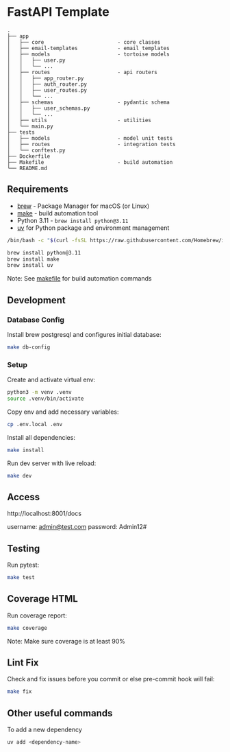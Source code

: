 # FastAPI Template

```
.
├── app
│   ├── core                        - core classes
│   ├── email-templates             - email templates
│   ├── models                      - tortoise models
│   │   ├── user.py
│   │   └── ...
│   ├── routes                      - api routers
│   │   ├── app_router.py
│   │   ├── auth_router.py
│   │   ├── user_routes.py
│   │   └── ...
│   ├── schemas                     - pydantic schema
│   │   ├── user_schemas.py
│   │   └── ...
│   ├── utils                       - utilities
│   └── main.py
├── tests
│   ├── models                      - model unit tests
│   ├── routes                      - integration tests
│   └── conftest.py
├── Dockerfile          
├── Makefile                        - build automation
└── README.md
```

## Requirements
* [brew](https://brew.sh/) - Package Manager for macOS (or Linux)
* [make](https://formulae.brew.sh/formula/make) - build automation tool
* Python 3.11 - `brew install python@3.11`
* [uv](https://docs.astral.sh/uv/) for Python package and environment management


```sh
/bin/bash -c "$(curl -fsSL https://raw.githubusercontent.com/Homebrew/install/HEAD/install.sh)"

brew install python@3.11
brew install make
brew install uv
```
Note: See [makefile](Makefile) for build automation commands


## Development

### Database Config

Install brew postgresql and configures initial database:
```sh
make db-config
```

### Setup

Create and activate virtual env:
```sh
python3 -m venv .venv
source .venv/bin/activate
```

Copy env and add necessary variables:
```sh
cp .env.local .env
```

Install all dependencies:
```sh
make install
```

Run dev server with live reload:
```sh
make dev
```

## Access
http://localhost:8001/docs

username: admin@test.com
password: Admin12#


## Testing

Run pytest:
```sh
make test
```

## Coverage HTML

Run coverage report:
```sh
make coverage
```
Note: Make sure coverage is at least 90%

## Lint Fix

Check and fix issues before you commit or else pre-commit hook will fail:
```sh
make fix
```

## Other useful commands

To add a new dependency
```sh
uv add <dependency-name>
```
